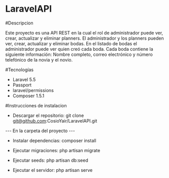 # LaravelAPI

#Descripcion

Este proyecto es una API REST en la cual el rol de administrador puede ver, crear, actualizar y eliminar planners.
El administrador y los planners pueden ver, crear, actualizar y eliminar bodas.
En el listado de bodas el administrador puede ver quien creó cada boda.
Cada boda contiene la siguiente información:
Nombre completo, correo electrónico y número telefónico de la novia y el novio.

#Tecnologías

  * Laravel 5.5
  * Passport
  * laravel/permissions
  * Composer 1.5.1

#Instrucciones de instalacion

  * Descargar el repositorio:
    git clone git@github.com:CosioYair/LaravelAPI.git

  --- En la carpeta del proyecto ---

  * Instalar dependencias:
    composer install

  * Ejecutar migraciones:
    php artisan migrate

  * Ejecutar seeds:
    php artisan db:seed

  * Ejecutar el servidor:
    php artisan serve



